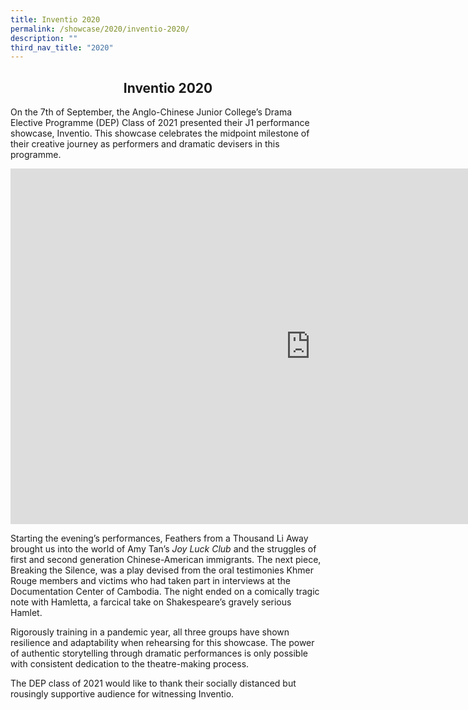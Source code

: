 ```yaml
---
title: Inventio 2020
permalink: /showcase/2020/inventio-2020/
description: ""
third_nav_title: "2020"
---
```

## <center> Inventio 2020 </center>

On the 7th of September, the Anglo-Chinese Junior College’s Drama Elective Programme (DEP) Class of 2021 presented their J1 performance showcase, Inventio. This showcase celebrates the midpoint milestone of their creative journey as performers and dramatic devisers in this programme.

<iframe allowfullscreen="true" height="569" width="960" frameborder="0" src="https://docs.google.com/presentation/d/e/2PACX-1vTHGLIDO2ZijcHBRo-kEdt-IkrvhTjH_0mHq-j9qgjQ2E1xA2sNdeRWoVcZWBaggdMqALtc936SRbPO/embed?start=false&amp;loop=false&amp;delayms=3000"></iframe>

Starting the evening’s performances, Feathers from a Thousand Li Away brought us into the world of Amy Tan’s&nbsp;_Joy Luck Club_&nbsp;and the struggles of first and second generation Chinese-American immigrants. The next piece, Breaking the Silence, was a play devised from the oral testimonies Khmer Rouge members and victims who had taken part in interviews at the Documentation Center of Cambodia. The night ended on a comically tragic note with Hamletta, a farcical take on Shakespeare’s gravely serious Hamlet.

  

Rigorously training in a pandemic year, all three groups have shown resilience and adaptability when rehearsing for this showcase. The power of authentic storytelling through dramatic performances is only possible with consistent dedication to the theatre-making process.

  

The DEP class of 2021 would like to thank their socially distanced but rousingly supportive audience for witnessing Inventio.